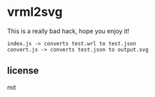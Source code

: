 # vrml2svg

This is a really bad hack, hope you enjoy it!

```
index.js -> converts test.wrl to test.json
convert.js -> converts test.json to output.svg
```

## license

mit